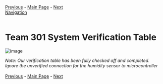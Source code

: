 [Previous](https://github.com/314-grp-301/314-grp-301.github.io/blob/main/Assignments/11-Innovation-Showcase-Poster.md) - [Main Page](../Title.md) - [Next](https://github.com/314-grp-301/314-grp-301.github.io/blob/main/Assignments/13-Lessons-Learned.md)<br>
[Navigation](https://github.com/314-grp-301/314-grp-301.github.io/blob/main/docs/Navigation.md)<br><br>
# Team 301 System Verification Table
![image](https://github.com/314-grp-301/314-grp-301.github.io/assets/157048263/f1c6cb2e-8320-402f-9c43-c205428deb30)

*Note: Our verification table has been fully checked off and completed. Ignore the unverified connection for the humidity sensor to microcontroller* <br><br>
[Previous](https://github.com/314-grp-301/314-grp-301.github.io/blob/main/Assignments/11-Innovation-Showcase-Poster.md) - [Main Page](../Title.md) - [Next](https://github.com/314-grp-301/314-grp-301.github.io/blob/main/Assignments/13-Lessons-Learned.md)
